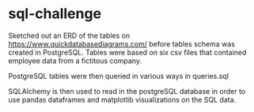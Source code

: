 # sql-challenge

Sketched out an ERD of the tables on https://www.quickdatabasediagrams.com/ before tables schema was created in PostgreSQL. Tables were based on six csv files that contained employee data from a fictitous company. 

PostgreSQL tables were then queried in various ways in queries.sql 

SQLAlchemy is then used to read in the postgreSQL database in order to use pandas dataframes and matplotlib visualizations on the SQL data.

